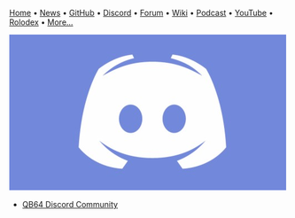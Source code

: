 [Home](https://qb64.com) • [News](news.md) • [GitHub](github.md) • [Discord](discord.md) • [Forum](forum.md) • [Wiki](wiki.md) • [Podcast](podcast.md) • [YouTube](youtube.md) • [Rolodex](rolodex.md) • [More...](more.md)

![Discord](images/discord.jpg)

- [QB64 Discord Community](https://discord.gg/S5CdJXQKAd)

